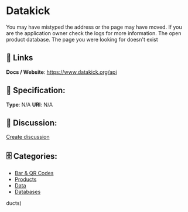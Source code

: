 # Datakick


You may have mistyped the address or the page may have moved. If you are the application owner check the logs for more information. The open product database.  The page you were looking for doesn't exist

##  🔗 Links
**Docs / Website**: https://www.datakick.org/api

## 🧬 Specification:
**Type**: N/A
**URI**: N/A

## 💬 Discussion:
[Create discussion](https://github.com/apis-list/apis-list/discussions/new)

## 🗄️ Categories:
- [Bar & QR Codes](https://github.com/apis-list/apis-list#bar-and-qr-codes)
- [Products](https://github.com/apis-list/apis-list#products)
- [Data](https://github.com/apis-list/apis-list#data)
- [Databases](https://github.com/apis-list/apis-list#databases)



ducts)







